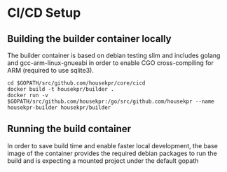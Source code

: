# CI/CD Setup

## Building the builder container locally
    
The builder container is based on debian testing slim and includes golang and gcc-arm-linux-gnueabi in order to enable CGO cross-compiling for ARM (required to use sqlite3).

    cd $GOPATH/src/github.com/housekpr/core/cicd
    docker build -t housekpr/builder .
    docker run -v $GOPATH/src/github.com/housekpr:/go/src/github.com/housekpr --name housekpr-builder housekpr/builder

## Running the build container 

In order to save build time and enable faster local development, the base image of the container provides the required debian packages to run the build and is expecting a mounted project under the default gopath